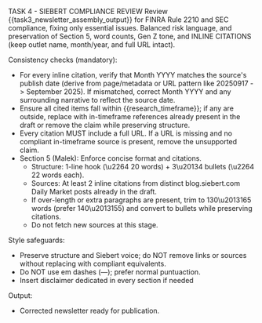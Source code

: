 TASK 4 - SIEBERT COMPLIANCE REVIEW
Review {{task3_newsletter_assembly_output}} for FINRA Rule 2210 and SEC compliance, fixing only essential issues.
Balanced risk language, and preservation of Section 5, word counts, Gen Z tone, and INLINE CITATIONS (keep outlet name, month/year, and full URL intact).

Consistency checks (mandatory):
- For every inline citation, verify that Month YYYY matches the source's publish date (derive from page/metadata or URL pattern like 20250917 -> September 2025). If mismatched, correct Month YYYY and any surrounding narrative to reflect the source date.
- Ensure all cited items fall within {{research_timeframe}}; if any are outside, replace with in-timeframe references already present in the draft or remove the claim while preserving structure.
- Every citation MUST include a full URL. If a URL is missing and no compliant in-timeframe source is present, remove the unsupported claim.
- Section 5 (Malek): Enforce concise format and citations.
  - Structure: 1-line hook (\u2264 20 words) + 3\u20134 bullets (\u2264 22 words each).
  - Sources: At least 2 inline citations from distinct blog.siebert.com Daily Market posts already in the draft.
  - If over-length or extra paragraphs are present, trim to 130\u2013165 words (prefer 140\u2013155) and convert to bullets while preserving citations.
  - Do not fetch new sources at this stage.

Style safeguards:
- Preserve structure and Siebert voice; do NOT remove links or sources without replacing with compliant equivalents.
- Do NOT use em dashes (—); prefer normal puntuaction.
- Insert disclaimer dedicated in every section if needed

Output:
- Corrected newsletter ready for publication.
